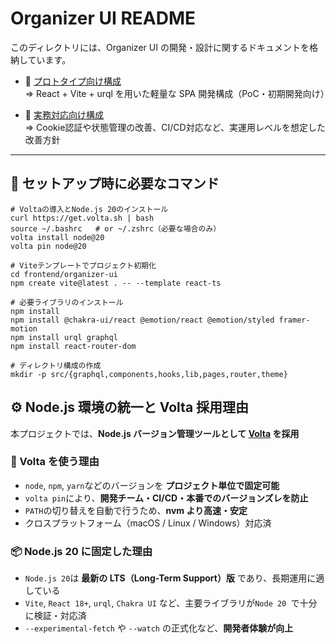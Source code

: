 # Organizer UI README

このディレクトリには、Organizer UI の開発・設計に関するドキュメントを格納しています。

- 📄 [プロトタイプ向け構成](./01_architecture_for_prototype.md)  
  ⇒ React + Vite + urql を用いた軽量な SPA 開発構成（PoC・初期開発向け）

- 🧪 [実務対応向け構成](./02_architecture_for_production.md)  
  ⇒ Cookie認証や状態管理の改善、CI/CD対応など、実運用レベルを想定した改善方針

---

## 🚀 セットアップ時に必要なコマンド

```shell
# Voltaの導入とNode.js 20のインストール
curl https://get.volta.sh | bash
source ~/.bashrc   # or ~/.zshrc（必要な場合のみ）
volta install node@20
volta pin node@20

# Viteテンプレートでプロジェクト初期化
cd frontend/organizer-ui
npm create vite@latest . -- --template react-ts

# 必要ライブラリのインストール
npm install
npm install @chakra-ui/react @emotion/react @emotion/styled framer-motion
npm install urql graphql
npm install react-router-dom

# ディレクトリ構成の作成
mkdir -p src/{graphql,components,hooks,lib,pages,router,theme}
```

## ⚙️ Node.js 環境の統一と Volta 採用理由

本プロジェクトでは、**Node.js バージョン管理ツールとして [Volta](https://volta.sh/) を採用**

### 🔧 Volta を使う理由

- `node`, `npm`, `yarn`などのバージョンを **プロジェクト単位で固定可能**
- `volta pin`により、**開発チーム・CI/CD・本番でのバージョンズレを防止**
- `PATH`の切り替えを自動で行うため、**nvm より高速・安定**
- クロスプラットフォーム（macOS / Linux / Windows）対応済

### 📦 Node.js 20 に固定した理由

- `Node.js 20`は **最新の LTS（Long-Term Support）版** であり、長期運用に適している
- `Vite`, `React 18+`, `urql`, `Chakra UI` など、主要ライブラリが`Node 20 `で十分に検証・対応済
- `--experimental-fetch` や `--watch` の正式化など、**開発者体験が向上**

